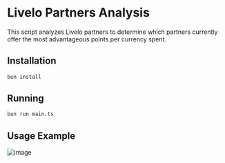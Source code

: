 # Livelo Partners Analysis

This script analyzes Livelo partners to determine which partners currently offer the most advantageous points per currency spent.

## Installation

```sh
bun install
```

## Running

```sh
bun run main.ts
```

## Usage Example

![image](https://github.com/user-attachments/assets/9321f273-0504-4f2f-9da6-038aaad1f1e3)
